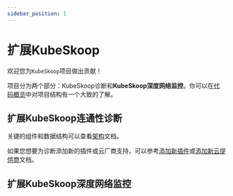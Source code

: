 ```yaml
---
sidebar_position: 1
---
```


# 扩展KubeSkoop

欢迎您为`KubeSkoop`项目做出贡献！

项目分为两个部分：KubeSkoop诊断和**KubeSkoop深度网络监控**。你可以在[代码概览](code-overview.md)中对项目结构有一个大致的了解。

## 扩展KubeSkoop连通性诊断

关键的组件和数据结构可以查看[架构](diagnose/architecture.md)文档。

如果您想要为诊断添加新的插件或云厂商支持，可以参考[添加新插件](diagnose/new-plugin.md)或[添加新云提供商](diagnose/new-cloud-provider.md)文档。

## 扩展KubeSkoop深度网络监控
